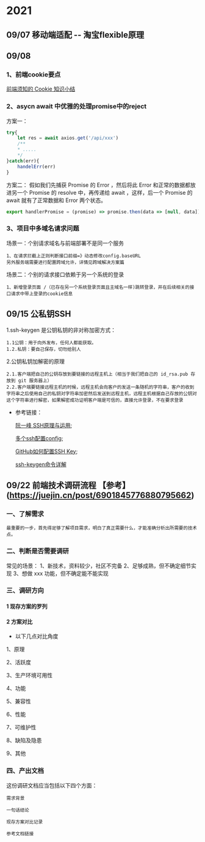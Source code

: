 <!--
 * @Description: 记录每天学习一个知识点
 * @Author: yanyuanfeng
 * @Date: 2021-09-08 15:07:58
 * @LastEditors: yanyuanfeng
 * @LastEditTime: 2021-09-22 19:08:59
-->
# 2021

## 09/07 移动端适配 -- 淘宝flexible原理

## 09/08 

### 1、前端cookie要点

[前端须知的 Cookie 知识小结](https://www.jianshu.com/p/daad7181f3a3)



### 2、asycn await 中优雅的处理promise中的reject

方案一：

```javascript
try{
	let res = await axios.get('/api/xxx')
    /**
    * .....
    */
}catch(err){
	handelErr(err)
}
```

方案二：
假如我们先捕获 Promise 的 Error ，然后将此 Error 和正常的数据都放进另一个 Promise 的 resolve 中，再传递给 await ，这样，后一个 Promise 的 await 就有了正常数据和 Error 两个状态。
```javascript
export handlerPromise = (promise) => promise.then(data => [null, data]).catch(err => [err])

```

### 3、项目中多域名请求问题



场景一：个别请求域名与前端部署不是同一个服务

    1、在请求拦截上正则判断接口前缀=》动态修改config.baseURL
    另外服务端需要进行配置跨域允许，详情见跨域解决方案篇

场景二：个别的请求接口依赖于另一个系统的登录

    1、新增登录页面 /（已存在另一个系统登录页面且主域名一样)跳转登录，并在后续相关的接口请求中带上登录的cookie信息



## 09/15 公私钥SSH

1.ssh-keygen 是公钥私钥的非对称加密方式：

    1.1公钥：用于向外发布，任何人都能获取。
    1.2.私钥：要自己保存，切勿给别人
2.公钥私钥加解密的原理

    2.1.客户端把自己的公钥存放到要链接的远程主机上（相当于我们把自己的 id_rsa.pub 存放到 git 服务器上）
    2.2.客户端要链接远程主机的时候，远程主机会向客户的发送一条随机的字符串，客户的收到字符串之后使用自己的私钥对字符串加密然后发送到远程主机，远程主机根据自己存放的公钥对这个字符串进行解密，如果解密成功证明客户端是可信的，直接允许登录，不在要求登录

+ 参考链接：

    [阮一峰 SSH原理与运用](http://www.ruanyifeng.com/blog/2011/12/ssh_remote_login.html);

    [多个ssh配置config](https://www.cnblogs.com/newalan/p/9290150.html);

    [GitHub如何配置SSH Key](https://blog.csdn.net/u013778905/article/details/83501204);

    [ssh-keygen命令详解](https://blog.csdn.net/qq_40932679/article/details/117487540)

## 09/22 前端技术调研流程 【参考】(https://juejin.cn/post/6901845776880795662)

### 一、了解需求

    最重要的一步，首先得足够了解项目需求，明白了真正需要什么，才能准确分析出所需要的技术点。

### 二、判断是否需要调研

常见的场景：
    1、新技术，资料较少，社区不完备
    2、足够成熟，但不确定细节实现
    3、想做 xxx 功能，但不确定能不能实现

### 三、调研方向

#### 1 现存方案的罗列

#### 2 方案对比

- 以下几点对比角度

1、原理

2、活跃度

3、生产环境可用性

4、功能

5、兼容性

6、性能

7、可维护性

8、缺陷及隐患

9、其他

### 四、产出文档

这份调研文档应当包括以下四个方面：

    需求背景

    一句话结论

    现存方案对比记录

    参考文档链接

